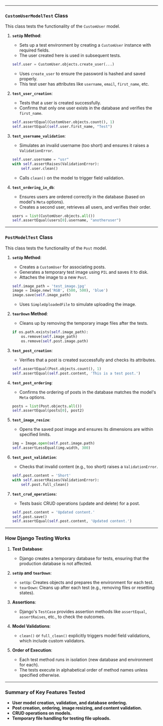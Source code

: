 

---

### **`CustomUserModelTest` Class**
This class tests the functionality of the `CustomUser` model.

1. **`setUp` Method**:
   - Sets up a test environment by creating a `CustomUser` instance with required fields.
   - The user created here is used in subsequent tests.

   ```python
   self.user = CustomUser.objects.create_user(...)
   ```
   - Uses `create_user` to ensure the password is hashed and saved properly.
   - This test user has attributes like `username`, `email`, `first_name`, etc.

2. **`test_user_creation`**:
   - Tests that a user is created successfully.
   - Confirms that only one user exists in the database and verifies the `first_name`.

   ```python
   self.assertEqual(CustomUser.objects.count(), 1)
   self.assertEqual(self.user.first_name, "Test")
   ```

3. **`test_username_validation`**:
   - Simulates an invalid username (too short) and ensures it raises a `ValidationError`.

   ```python
   self.user.username = "usr"
   with self.assertRaises(ValidationError):
       self.user.clean()
   ```
   - Calls `clean()` on the model to trigger field validation.

4. **`test_ordering_in_db`**:
   - Ensures users are ordered correctly in the database (based on model's `Meta` options).
   - Creates a second user, retrieves all users, and verifies their order.

   ```python
   users = list(CustomUser.objects.all())
   self.assertEqual(users[0].username, "anotheruser")
   ```

---

### **`PostModelTest` Class**
This class tests the functionality of the `Post` model.

1. **`setUp` Method**:
   - Creates a `CustomUser` for associating posts.
   - Generates a temporary test image using `PIL` and saves it to disk.
   - Attaches the image to a new `Post`.

   ```python
   self.image_path = 'test_image.jpg'
   image = Image.new('RGB', (500, 500), 'blue')
   image.save(self.image_path)
   ```
   - Uses `SimpleUploadedFile` to simulate uploading the image.

2. **`tearDown` Method**:
   - Cleans up by removing the temporary image files after the tests.

   ```python
   if os.path.exists(self.image_path):
       os.remove(self.image_path)
       os.remove(self.post.image.path)
   ```

3. **`test_post_creation`**:
   - Verifies that a post is created successfully and checks its attributes.

   ```python
   self.assertEqual(Post.objects.count(), 1)
   self.assertEqual(self.post.content, 'This is a test post.')
   ```

4. **`test_post_ordering`**:
   - Confirms the ordering of posts in the database matches the model's `Meta` options.

   ```python
   posts = list(Post.objects.all())
   self.assertEqual(posts[0], post2)
   ```

5. **`test_image_resize`**:
   - Opens the saved post image and ensures its dimensions are within specified limits.

   ```python
   img = Image.open(self.post.image.path)
   self.assertLessEqual(img.width, 300)
   ```

6. **`test_post_validation`**:
   - Checks that invalid content (e.g., too short) raises a `ValidationError`.

   ```python
   self.post.content = 'Short'
   with self.assertRaises(ValidationError):
       self.post.full_clean()
   ```

7. **`test_crud_operations`**:
   - Tests basic CRUD operations (update and delete) for a post.

   ```python
   self.post.content = 'Updated content.'
   self.post.save()
   self.assertEqual(self.post.content, 'Updated content.')
   ```

---

### How Django Testing Works

1. **Test Database**:
   - Django creates a temporary database for tests, ensuring that the production database is not affected.

2. **`setUp` and `tearDown`**:
   - `setUp`: Creates objects and prepares the environment for each test.
   - `tearDown`: Cleans up after each test (e.g., removing files or resetting states).

3. **Assertions**:
   - Django's `TestCase` provides assertion methods like `assertEqual`, `assertRaises`, etc., to check the outcomes.

4. **Model Validations**:
   - `clean()` or `full_clean()` explicitly triggers model field validations, which include custom validators.

5. **Order of Execution**:
   - Each test method runs in isolation (new database and environment for each).
   - The tests execute in alphabetical order of method names unless specified otherwise.

---

### Summary of Key Features Tested
- **User model creation, validation, and database ordering.**
- **Post creation, ordering, image resizing, and content validation.**
- **CRUD operations on models.**
- **Temporary file handling for testing file uploads.**

